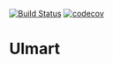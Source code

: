 [![Build Status](https://travis-ci.org/NailMukhametshin/Ulmart.svg?branch=master)](https://travis-ci.org/NailMukhametshin/Ulmart) [![codecov](https://codecov.io/gh/NailMukhametshin/Ulmart/branch/master/graph/badge.svg)](https://codecov.io/gh/NailMukhametshin/Ulmart)

# Ulmart

